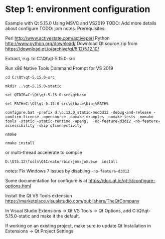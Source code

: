 # Step 1:  environment configuration



Example with Qt 5.15.0
Using MSVC and VS2019
TODO: Add more details about configure
TODO: jom notes.
Prerequisites:

Perl http://www.activestate.com/activeperl
Python http://www.python.org/download/
Download Qt source zip from https://download.qt.io/archive/qt/5.12/5.12.10/



Extract, e.g. to C:\Qt\qt-5.15.0-src

Run x86 Native Tools Command Prompt for VS 2019

`cd C:\Qt\qt-5.15.0-src`

`mkdir ..\qt-5.15.0-static`

`set QTDIR=C:\Qt\qt-5.15.0-src\qtbase`

`set PATH=C:\Qt\qt-5.15.0-src\qtbase\bin;%PATH%`

`configure.bat -prefix d:\5.12.0_static-nod3d12 -debug-and-release -confirm-license -opensource -nomake examples -nomake tests -nomake tools -static -static-runtime -opengl  -no-feature-d3d12 -no-feature-accessibility -skip qtconnectivity`

`nmake`

`nmake install`

or
multi-thread accelerate to compile

`D:\Qt5.12\Tools\QtCreator\bin\jom\jom.exe  install`

notes: Fix Windows 7 issues by disabling `-no-feature-d3d12`

Some documentation for configure is at https://doc.qt.io/qt-5/configure-options.html

Install the Qt VS Tools extension https://marketplace.visualstudio.com/publishers/TheQtCompany

In Visual Studio Extensions -> Qt VS Tools -> Qt Options, add C:\Qt\qt-5.15.0-static and make it the default.

If working on an existing project, make sure to update Qt Installation in Extensions -> Qt Project Settings
